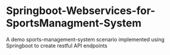 # Springboot-Webservices-for-SportsManagment-System
A demo sports-management-system scenario implemented using Springboot to create restful API endpoints
